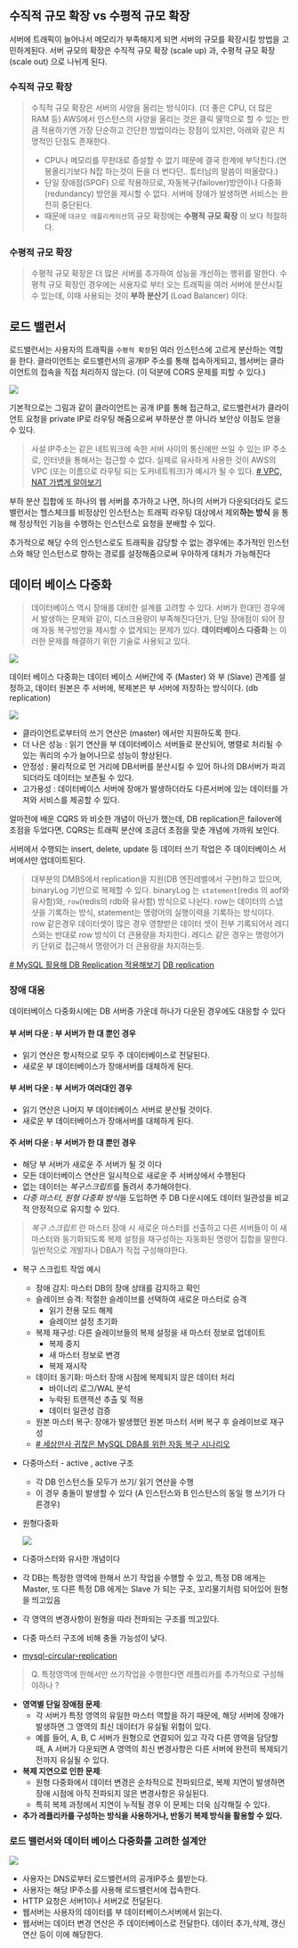 ## 수직적 규모 확장 vs 수평적 규모 확장

서버에 트래픽이 늘어나서 메모리가 부족해지게 되면 서버의 규모를 확장시킬 방법을 고민하게된다.
서버 규모의 확장은 수직적 규모 확장 (scale up) 과, 수평적 규모 확장 (scale out) 으로 나뉘게 된다.

### 수직적 규모 확장
> 수직적 규모 확장은 서버의 사양을 올리는 방식이다. (더 좋은 CPU, 더 많은 RAM 등)
> AWS에서 인스턴스의 사양을 올리는 것은 클릭 딸깍으로 할 수 있는 만큼 적용하기엔 가장 단순하고 간단한 방법이라는 장점이 있지만, 아래와 같은 치명적인 단점도 존재한다.
> - CPU나 메모리를 무한대로 증설할 수 없기 때문에 결국 한계에 부닥친다.(연봉올리기보다 N잡 하는것이 돈을 더 번다던.. 튜터님의 말씀이 떠올랐다.)
> - 단일 장애점(SPOF) 으로 작용하므로, 자동복구(failover)방안이나 다중화(redundancy) 방안을 제시할 수 없다. 서버에 장애가 발생하면 서비스는 완전히 중단된다.
> - 때문에 `대규모 애플리케이션`의 규모 확장에는 **수평적 규모 확장** 이 보다 적절하다.


### 수평적 규모 확장
> 수평적 규모 확장은 더 많은 서버를 추가하여 성능을 개선하는 행위를 말한다. 수평적 규모 확장인 경우에는 사용자로 부터 오는 트래픽을 여러 서버에 분산시킬 수 있는데, 이때 사용되는 것이 **부하 분산기** (Load Balancer) 이다.

## 로드 밸런서

로드밸런서는 사용자의 트래픽을 `수평적 확장`된 여러 인스턴스에 고르게 분산하는 역할을 한다.
클라이언트는 로드밸런서의 공개IP 주소를 통해 접속하게되고, 웹서버는 클라이언트의 접속을 직접 처리하지 않는다. (이 덕분에 CORS 문제를 피할 수 있다.)

![](https://velog.velcdn.com/images/hyezuu/post/21ab1c34-229f-4ffe-9dfe-ef30402cd9d6/image.png)


기본적으로는 그림과 같이 클라이언트는 공개 IP를 통해 접근하고, 로드밸런서가 클라이언트 요청을 private IP로 라우팅 해줌으로써 부하분산 뿐 아니라 보안상 이점도 얻을 수 있다.

> 사설 IP주소는 같은 네트워크에 속한 서버 사이의 통신에만 쓰일 수 있는 IP 주소로, 인터넷을 통해서는 접근할 수 없다.  실제로 유사하게 사용한 것이 AWS의 VPC (또는 이름으로 라우팅 되는 도커네트워크)가 예시가 될 수 있다.
> [# VPC, NAT 가볍게 알아보기](https://velog.io/@hyezuu/VPC-%EC%95%8C%EC%95%84%EB%B3%B4%EA%B8%B0)

부하 분산 집합에 또 하나의 웹 서버를 추가하고 나면, 하나의 서버가 다운되더라도 로드밸런서는 헬스체크를 비정상인 인스턴스는 트래픽 라우팅 대상에서 제외**하는 방식** 을 통해 정상적인 기능을 수행하는 인스턴스로 요청을 분배할 수 있다.

추가적으로 해당 수의 인스턴스로도 트래픽을 감당할 수 없는 경우에는 추가적인 인스턴스와 해당 인스턴스로 향하는 경로를 설정해줌으로써 우아하게 대처가 가능해진다

## 데이터 베이스 다중화

>데이터베이스 역시 장애를 대비한 설계를 고려할 수 있다. 서버가 한대인 경우에서 발생하는 문제와 같이, 디스크용량이 부족해진다던가, 단일 장애점이 되어 장애 자동 복구방안을 제시할 수 없게되는 문제가 있다.
**데이터베이스 다중화** 는 이러한 문제를 해결하기 위한 기술로 사용되고 있다.

![](https://www.virtuozzo.com/application-platform-docs/database-primary-secondary-replication/01-database-primary-secondary-replication.png)

데이터 베이스 다중화는 데이터 베이스 서버간에 주 (Master) 와 부 (Slave) 관계를 설정하고, 데이터 원본은 주 서버에, 복제본은 부 서버에 저장하는 방식이다. (db replication)

![](https://velog.velcdn.com/images/hyezuu/post/86fc4435-6534-49f9-8216-e2f154661796/image.png)

- 클라이언트로부터의 쓰기 연산은 (master) 에서만 지원하도록 한다.
- 더 나은 성능 : 읽기 연산을 부 데이터베이스 서버들로 분산되어, 병렬로 처리될 수 있는 쿼리의 수가 늘어나므로 성능이 향상된다.
- 안정성 : 물리적으로 먼 거리에 DB서버를 분산시킬 수 있어 하나의 DB서버가 파괴되더라도 데이터는 보존될 수 있다.
- 고가용성 : 데이터베이스 서버에 장애가 발생하더라도 다른서버에 있는 데이터를 가져와 서비스를 제공할 수 있다.

얼마전에 배운 CQRS 와 비슷한 개념이 아닌가 했는데, DB replication은 failover에 초점을 두었다면, CQRS는 트래픽 분산에 조금더 초점을 맞춘 개념에 가까워 보인다.

서버에서 수행되는 insert, delete, update 등 데이터 쓰기 작업은 주 데이터베이스 서버에서만 업데이트된다.

>대부분의 DMBS에서 replication을 지원(DB 엔진레벨에서 구현)하고 있으며, binaryLog 기반으로 복제할 수 있다.
binaryLog 는 `statement`(redis 의 aof와 유사함)와, `row`(redis의 rdb와 유사함) 방식으로 나뉜다.
row는 데이터의 스냅샷을 기록하는 방식, statement는 명령어의 실행이력을 기록하는 방식이다.
> row 같은경우 데이터셋이 많은 경우 영향받은 데이터 셋이 전부 기록되어서 레디스와는 반대로 row 방식이 더 큰용량을 차지한다.
>레디스 같은 경우는 명령어가 키 단위로 접근해서 명령어가 더 큰용량을 차지하는듯.

[# MySQL 활용해 DB Replication 적용해보기](https://velog.io/@chlrjs132/MySQL-%ED%99%9C%EC%9A%A9%ED%95%B4-DB-Replication-%EC%A0%81%EC%9A%A9%ED%95%B4%EB%B3%B4%EA%B8%B0-Master-Slave-%EA%B5%AC%EC%A1%B0)
[DB replication](https://newwisdom.tistory.com/107)


### 장애 대응
데이터베이스 다중화시에는 DB 서버중 가운데 하나가 다운된 경우에도 대응할 수 있다
#### 부 서버 다운 : 부 서버가 한 대 뿐인 경우
- 읽기 연산은 항시적으로 모두 주 데이터베이스로 전달된다.
- 새로운 부 데이터베이스가 장애서버를 대체하게 된다.

#### 부 서버 다운 : 부 서버가 여러대인 경우
- 읽기 연산은 나머지 부 데이터베이스 서버로 분산될 것이다.
- 새로운 부 데이터베이스가 장애서버를 대체하게 된다.
####  주 서버 다운 : 부 서버가 한 대 뿐인 경우
- 해당 부 서버가 새로운 주 서버가 될 것 이다
- 모든 데이터베이스 연산은 일시적으로 새로운 주 서버상에서 수행된다
- 없는 데이터는 *복구스크립트*를 돌려서 추가해야한다.
- *다중 마스터, 원형 다중화 방식*을 도입하면 주 DB 다운시에도 데이터 일관성을 비교적 안정적으로 유지할 수 있다.

> *복구 스크립트* 란 마스터 장애 시 새로운 마스터를 선출하고 다른 서버들이 이 새 마스터와 동기화되도록 복제 설정을 재구성하는 자동화된 명령어 집합을 말한다. 일반적으로 개발자나 DBA가 직접 구성해야한다.

- 복구 스크립트 작업 예시
    - 장애 감지: 마스터 DB의 장애 상태를 감지하고 확인
    - 슬레이브 승격: 적절한 슬레이브를 선택하여 새로운 마스터로 승격
        - 읽기 전용 모드 해제
        - 슬레이브 설정 초기화
    - 복제 재구성: 다른 슬레이브들의 복제 설정을 새 마스터 정보로 업데이트
        - 복제 중지
        - 새 마스터 정보로 변경
        - 복제 재시작
    - 데이터 동기화: 마스터 장애 시점에 복제되지 않은 데이터 처리
        - 바이너리 로그/WAL 분석
        - 누락된 트랜잭션 추출 및 적용
        - 데이터 일관성 검증
    - 원본 마스터 복구: 장애가 발생했던 원본 마스터 서버 복구 후 슬레이브로 재구성
    - 
      [# 세상만사 귀찮은 MySQL DBA를 위한 자동 복구 시나리오](http://gywn.net/2017/01/automated-recovery-scenarios-for-lazy-mysql-dba/)

- 다중마스터 - active , active 구조
    - 각 DB 인스턴스들 모두가 쓰기/ 읽기 연산을 수행
    - 이 경우 충돌이 발생할 수 있다 (A 인스턴스와 B 인스턴스의 동일 행 쓰기가 다른경우)

- 원형다중화

    ![](https://velog.velcdn.com/images/hyezuu/post/c12b047b-bffc-42e9-b774-1473089273a8/image.png)

- 다중마스터와 유사한 개념이다
- 각 DB는 특정한 영역에 한해서 쓰기 작업을 수행할 수 있고, 특정 DB 에게는 Master, 또 다른 특정 DB 에게는 Slave 가 되는 구조, 꼬리물기처럼 되어있어 원형을 띄고있음
- 각 영역의 변경사항이 원형을 따라 전파되는 구조를 띄고있다.
- 다중 마스터 구조에 비해 충돌 가능성이 낮다.
- [mysql-circular-replication](https://www.jamescoyle.net/how-to/1549-mysql-circular-replication)

>Q. 특정영역에 한해서만 쓰기작업을 수행한다면 레플리카를 추가적으로 구성해야하나 ?
- **영역별 단일 장애점 문제**:
  - 각 서버가 특정 영역의 유일한 마스터 역할을 하기 때문에, 해당 서버에 장애가 발생하면 그 영역의 최신 데이터가 유실될 위험이 있다.
  - 예를 들어, A, B, C 서버가 원형으로 연결되어 있고 각각 다른 영역을 담당할 때, A 서버가 다운되면 A 영역의 최신 변경사항은 다른 서버에 완전히 복제되기 전까지 유실될 수 있다.
- **복제 지연으로 인한 문제**:
    - 원형 다중화에서 데이터 변경은 순차적으로 전파되므로, 복제 지연이 발생하면 장애 시점에 아직 전파되지 않은 변경사항은 유실된다.
    - 특히 복제 과정에서 지연이 누적될 경우 이 문제는 더욱 심각해질 수 있다.
- **추가 레플리카를 구성하는 방식을 사용하거나, 반동기 복제 방식을 활용할 수 있다.**

### 로드 밸런서와 데이터 베이스 다중화를 고려한 설계안

![](https://velog.velcdn.com/images/hyezuu/post/5094e51e-4638-486e-a62e-af8b69ae6e6c/image.png)

- 사용자는 DNS로부터 로드밸런서의 공개IP주소 를받는다.
- 사용자는 해당 IP주소를 사용해 로드밸런서에 접속한다.
- HTTP 요청은 서버1이나 서버2로 전달된다.
- 웹서버는 사용자의 데이터를 부 데이터베이스서버에서 읽는다.
- 웹서버는 데이터 변경 연산은 주 데이터베이스로 전달한다. 데이터 추가,삭제, 갱신 연산 등이 이에 해당한다.